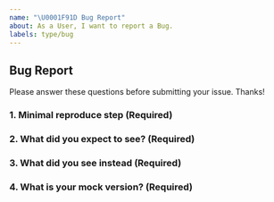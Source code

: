 ```yaml
---
name: "\U0001F91D Bug Report"
about: As a User, I want to report a Bug.
labels: type/bug
---
```


## Bug Report

Please answer these questions before submitting your issue. Thanks!

### 1. Minimal reproduce step (Required)

<!-- a step by step guide for reproducing the bug. -->

### 2. What did you expect to see? (Required)

### 3. What did you see instead (Required)

### 4. What is your mock version? (Required)
